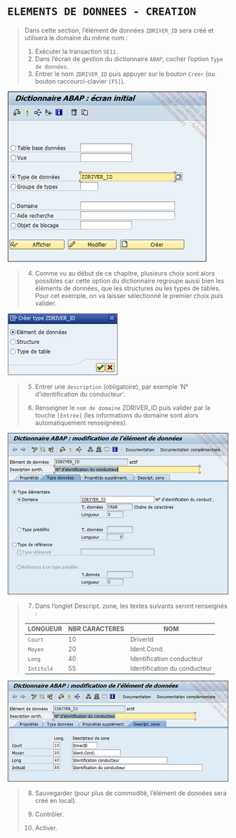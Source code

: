 # **`ELEMENTS DE DONNEES - CREATION`**

> Dans cette section, l’élément de données `ZDRIVER_ID` sera créé et utilisera le domaine du même nom :
>
> 1. Exécuter la transaction `SE11` .
> 2. Dans l’écran de gestion du dictionnaire `ABAP`, cocher l’option `Type de données`.
> 3. Entrer le nom `ZDRIVER_ID` puis appuyer sur le bouton `Créer` (ou bouton raccourci-clavier `[F5]`).

![](../00_Ressources/05_12_01.png)

> 4. Comme vu au début de ce chapitre, plusieurs choix sont alors possibles car cette option du dictionnaire regroupe aussi bien les éléments de données, que les structures ou les types de tables. Pour cet exemple, on va laisser sélectionné le premier choix puis valider.

![](../00_Ressources/05_12_02.png)

> 5. Entrer une `description` (obligatoire), par exemple ’N° d’identification du conducteur’.
>
> 6. Renseigner le `nom de domaine` ZDRIVER_ID puis valider par la touche `[Entrée]` (les informations du domaine sont alors automatiquement renseignées).

![](../00_Ressources/05_12_03.png)

> 7. Dans l’onglet Descript. zone, les textes suivants seront renseignés :
>
> | LONGUEUR   | NBR CARACTERES | NOM                          |
> | ---------- | -------------- | ---------------------------- |
> | `Court`    | 10             | DriverId                     |
> | `Moyen`    | 20             | Ident.Cond.                  |
> | `Long`     | 40             | Identification conducteur    |
> | `Intitulé` | 55             | Identification du conducteur |

![](../00_Ressources/05_12_04.png)

> 8. Sauvegarder (pour plus de commodité, l’élément de données sera créé en local).
>
> 9. Contrôler.
>
> 10. Activer.
